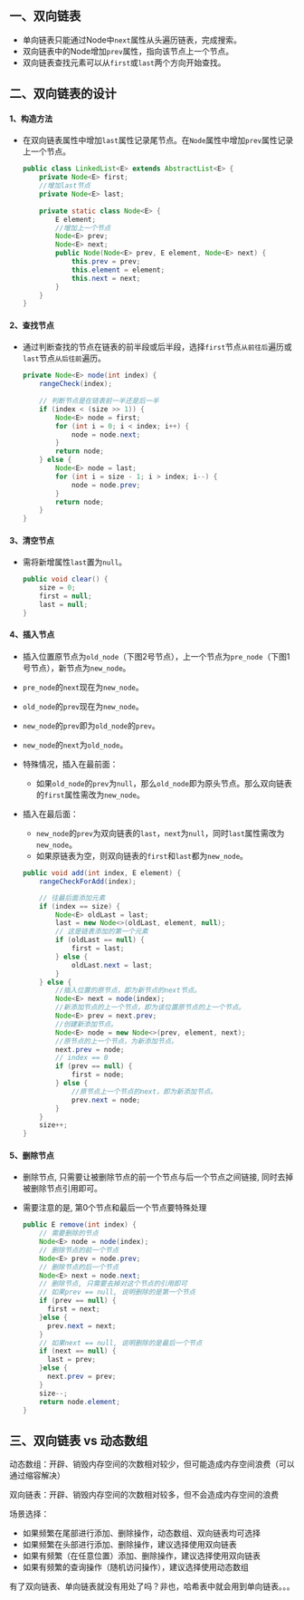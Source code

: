 ## 一、双向链表

- 单向链表只能通过Node中`next`属性从头遍历链表，完成搜索。
- 双向链表中的Node增加`prev`属性，指向该节点上一个节点。
- 双向链表查找元素可以从`first`或`last`两个方向开始查找。

## 二、双向链表的设计

#### 1、构造方法

- 在双向链表属性中增加`last`属性记录尾节点。在`Node`属性中增加`prev`属性记录上一个节点。

  ```java
  public class LinkedList<E> extends AbstractList<E> {    
      private Node<E> first;
      //增加last节点
      private Node<E> last; 
  	
      private static class Node<E> {
          E element;
          //增加上一个节点
          Node<E> prev; 
          Node<E> next;
          public Node(Node<E> prev, E element, Node<E> next) {
              this.prev = prev;
              this.element = element;
              this.next = next;
          }
      }
  }
  ```

#### 2、查找节点

- 通过判断查找的节点在链表的前半段或后半段，选择`first`节点`从前往后`遍历或`last`节点`从后往前`遍历。

  ```java
  private Node<E> node(int index) {
      rangeCheck(index);
  		
      // 判断节点是在链表前一半还是后一半
      if (index < (size >> 1)) {
          Node<E> node = first;
          for (int i = 0; i < index; i++) {
              node = node.next;
          }
          return node;
      } else {
          Node<E> node = last;
          for (int i = size - 1; i > index; i--) {
              node = node.prev;
          }
          return node;
      }
  }
  ```

#### 3、清空节点

- 需将新增属性`last`置为`null`。

  ```java
  public void clear() {
      size = 0;
      first = null;
      last = null;
  }
  ```

#### 4、插入节点

- 插入位置原节点为`old_node`（下图2号节点），上一个节点为`pre_node`（下图1号节点），新节点为`new_node`。

- `pre_node`的`next`现在为`new_node`。

- `old_node`的`prev`现在为`new_node`。

- `new_node`的`prev`即为`old_node`的`prev`。

- `new_node`的`next`为`old_node`。

- 特殊情况，插入在最前面：
    - 如果`old_node`的`prev`为`null`，那么`old_node`即为原头节点。那么双向链表的`first`属性需改为`new_node`。

- 插入在最后面：

    - `new_node`的`prev`为双向链表的`last`，`next`为`null`，同时`last`属性需改为`new_node`。
    - 如果原链表为空，则双向链表的`first`和`last`都为`new_node`。

  ```java
  public void add(int index, E element) {
      rangeCheckForAdd(index);
  
      // 往最后面添加元素
      if (index == size) { 
          Node<E> oldLast = last;
          last = new Node<>(oldLast, element, null);
          // 这是链表添加的第一个元素
          if (oldLast == null) { 
              first = last;
          } else {
              oldLast.next = last;
          }
      } else {
          //插入位置的原节点，即为新节点的next节点。
          Node<E> next = node(index); 
          //新添加节点的上一个节点，即为该位置原节点的上一个节点。
          Node<E> prev = next.prev; 
          //创建新添加节点。
          Node<E> node = new Node<>(prev, element, next);
          //原节点的上一个节点，为新添加节点。
          next.prev = node;
          // index == 0
          if (prev == null) { 
              first = node;
          } else {
              //原节点上一个节点的next，即为新添加节点。
              prev.next = node;
          }
      }
      size++;
  }
  ```

#### 5、删除节点

- 删除节点, 只需要让被删除节点的前一个节点与后一个节点之间链接, 同时去掉被删除节点引用即可。

- 需要注意的是, 第0个节点和最后一个节点要特殊处理

  ```java
  public E remove(int index) {
      // 需要删除的节点
      Node<E> node = node(index);
      // 删除节点的前一个节点
      Node<E> prev = node.prev;
      // 删除节点的后一个节点
      Node<E> next = node.next;	
      // 删除节点, 只需要去掉对这个节点的引用即可
      // 如果prev == null, 说明删除的是第一个节点
      if (prev == null) {
      	first = next;
      }else {
      	prev.next = next;
      }
      // 如果next == null, 说明删除的是最后一个节点
      if (next == null) {
      	last = prev;
      }else {
      	next.prev = prev;
      }
      size--;
      return node.element;
  }
  ```

## 三、双向链表 vs 动态数组

动态数组：开辟、销毁内存空间的次数相对较少，但可能造成内存空间浪费（可以通过缩容解决）

双向链表：开辟、销毁内存空间的次数相对较多，但不会造成内存空间的浪费

场景选择：

- 如果频繁在尾部进行添加、删除操作，动态数组、双向链表均可选择
- 如果频繁在头部进行添加、删除操作，建议选择使用双向链表
- 如果有频繁（在任意位置）添加、删除操作，建议选择使用双向链表
- 如果有频繁的查询操作（随机访问操作），建议选择使用动态数组

有了双向链表、单向链表就没有用处了吗？非也，哈希表中就会用到单向链表。。。



